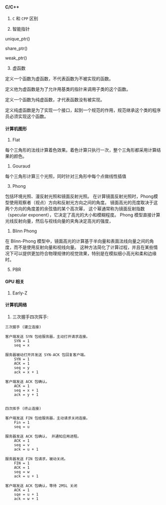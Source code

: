 

#### C/C++


1. `C` 和 `CPP` 区别

2. 智能指针


unique_ptr()


share_ptr()


weak_ptr()



3. 虚函数

定义一个函数为虚函数，不代表函数为不被实现的函数。

定义他为虚函数是为了允许用基类的指针来调用子类的这个函数。

定义一个函数为纯虚函数，才代表函数没有被实现。

定义纯虚函数是为了实现一个接口，起到一个规范的作用，规范继承这个类的程序员必须实现这个函数。


#### 计算机图形

1. Flat

每个三角形的法线计算着色效果。着色计算只执行一次，整个三角形都采用计算结果的颜色。

1. Gouraud

每个三角形计算三个光照，同时针对三角形中每个点做线性插值

3. Phong

包括环境光照、漫反射光照和镜面反射光照。
在计算镜面反射光照时，Phong模型使用观察者（视点）方向和反射光方向之间的角度。
镜面高光的亮度取决于这两个方向的角度差的余弦值的某个高次幂，
这个幂通常称为镜面反射指数（specular exponent），它决定了高光的大小和模糊程度。
Phong 模型直接计算光线反射向量，然后与视线向量的夹角决定高光的强度，

1. Blinn Phong

在 Blinn-Phong 模型中，镜面高光的计算基于半向量和表面法线向量之间的角度，而不是使用反射向量和视线向量。
这种方法简化了计算过程，并且在某些情况下可以提供更加符合物理规律的视觉效果，特别是在模拟细小高光和柔和边缘时。

5. PBR




#### GPU 相关

1. Early-Z





#### 计算机网络


1. 三次握手四次挥手:

```
三次握手 (建立连接)

客户端发送 SYN 包给服务器，主动打开请求连接。
    SYN = 1
    seq = x

服务器被动打开并发送 SYN-ACK 包回复客户端。
    SYN = 1
    ACK = 1
    seq = y
    ack = x + 1

客户端发送 ACK 包确认。
    ACK = 1
    seq = x + 1
    ack = y + 1


四次挥手 (终止连接)

客户端发送 FIN 包给服务器，主动请求关闭连接。
    Fin = 1
    seq = u

服务器发送 ACK 包确认， 并通知应用进程。
    ACK = 1
    seq = v
    ack = u + 1

服务器发送 FIN 包请求，被动关闭。
    FIN = 1
    ACK = 1
    seq = w
    ack = u + 1

客户端发送 ACK 包确认，等待 2MSL 关闭
    ACK = 1
    sqe = u + 1
    ack = w + 1
```



